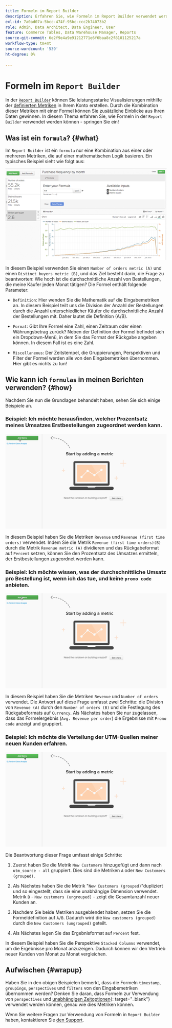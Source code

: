 ```yaml
---
title: Formeln im Report Builder
description: Erfahren Sie, wie Formeln im Report Builder verwendet werden können.
exl-id: 7a0ad07a-5bcc-474f-95bc-ccc2b74073b2
role: Admin, Data Architect, Data Engineer, User
feature: Commerce Tables, Data Warehouse Manager, Reports
source-git-commit: 6e2f9e4a9e91212771e6f6baa8c2f8101125217a
workflow-type: tm+mt
source-wordcount: '539'
ht-degree: 0%

---
```


# Formeln im `Report Builder`

In der [`Report Builder`](../../tutorials/using-visual-report-builder.md) können Sie leistungsstarke Visualisierungen mithilfe der [definierten Metriken](../../data-user/reports/ess-manage-data-metrics.md) in Ihrem Konto erstellen. Durch die Kombination dieser Metriken mit einer Formel können Sie zusätzliche Einblicke aus Ihren Daten gewinnen. In diesem Thema erfahren Sie, wie Formeln in der `Report Builder` verwendet werden können - springen Sie ein!

## Was ist ein `formula`? {#what}

Im `Report Builder` ist ein `formula` nur eine Kombination aus einer oder mehreren Metriken, die auf einer mathematischen Logik basieren. Ein typisches Beispiel sieht wie folgt aus:

![](../../assets/formula-example.png)

In diesem Beispiel verwenden Sie einen `Number of orders metric (A)` und einen `Distinct buyers metric (B)`, und das Ziel besteht darin, die Frage zu beantworten: Wie hoch ist die durchschnittliche Anzahl von Bestellungen, die meine Käufer jeden Monat tätigen? Die Formel enthält folgende Parameter:

* `Definition`: Hier wenden Sie die Mathematik auf die Eingabemetriken an. In diesem Beispiel teilt uns die Division der Anzahl der Bestellungen durch die Anzahl unterschiedlicher Käufer die durchschnittliche Anzahl der Bestellungen mit. Daher lautet die Definition (A/B).

* `Format`: Gibt Ihre Formel eine Zahl, einen Zeitraum oder einen Währungsbetrag zurück? Neben der Definition der Formel befindet sich ein Dropdown-Menü, in dem Sie das Format der Rückgabe angeben können. In diesem Fall ist es eine Zahl.

* `Miscellaneous`: Der Zeitstempel, die Gruppierungen, Perspektiven und Filter der Formel werden alle von den Eingabemetriken übernommen. Hier gibt es nichts zu tun!

## Wie kann ich `formulas` in meinen Berichten verwenden? {#how}

Nachdem Sie nun die Grundlagen behandelt haben, sehen Sie sich einige Beispiele an.

### Beispiel: Ich möchte herausfinden, welcher Prozentsatz meines Umsatzes Erstbestellungen zugeordnet werden kann.

![Verwenden von Formeln zur Ermittlung des Prozentsatzes des Umsatzes, der Erstbestellungen zugeordnet wird](../../assets/first_time_orders.gif)

In diesem Beispiel haben Sie die Metriken `Revenue` und `Revenue (first time orders)` verwendet. Indem Sie die Metrik `Revenue (first time orders)(B)` durch die Metrik `Revenue metric (A)` dividieren und das Rückgabeformat auf `Percent` setzen, können Sie den Prozentsatz des Umsatzes ermitteln, der Erstbestellungen zugeordnet werden kann.

### Beispiel: Ich möchte wissen, was der durchschnittliche Umsatz pro Bestellung ist, wenn ich das tue, und keine `promo code` anbieten.

![Formeln zum Auffinden des durchschnittlichen Umsatzes pro Bestellung mit und ohne Angebotscodes verwenden](../../assets/promo_code.gif)

In diesem Beispiel haben Sie die Metriken `Revenue` und `Number of orders` verwendet. Die Antwort auf diese Frage umfasst zwei Schritte: die Division von `Revenue (A)` durch den `Number of orders (B)` und die Festlegung des Rückgabeformats auf `Currency`. Als Nächstes haben Sie nur zugelassen, dass das Formelergebnis (`Avg. Revenue per order`) die Ergebnisse mit `Promo code` anzeigt und gruppiert.

### Beispiel: Ich möchte die Verteilung der UTM-Quellen meiner neuen Kunden erfahren.

![Verwenden von Formeln zur Suche nach der Verteilung der UTM-Quellen neuer Kunden](../../assets/distro.gif)

Die Beantwortung dieser Frage umfasst einige Schritte:

1. Zuerst haben Sie die Metrik `New Customers` hinzugefügt und dann nach `utm_source - all` gruppiert. Dies sind die Metriken `A` oder `New Customers (grouped)`.

1. Als Nächstes haben Sie die Metrik &quot;`New Customers (grouped)`&quot;dupliziert und so eingestellt, dass sie eine unabhängige Dimension verwendet. Metrik `B` - `New customers (ungrouped)` - zeigt die Gesamtanzahl neuer Kunden an.

1. Nachdem Sie beide Metriken ausgeblendet haben, setzen Sie die Formeldefinition auf `A/B`. Dadurch wird die `New customers (grouped)` durch die `New Customers (ungrouped)` geteilt.

1. Als Nächstes legen Sie das Ergebnisformat auf `Percent` fest.

In diesem Beispiel haben Sie die Perspektive `Stacked Columns` verwendet, um die Ergebnisse pro Monat anzuzeigen. Dadurch können wir den Vertrieb neuer Kunden von Monat zu Monat vergleichen.

## Aufwischen {#wrapup}

Haben Sie in den obigen Beispielen bemerkt, dass die Formeln `timestamp`, `groupings`, `perspectives` und `filters` von den Eingabemetriken übernommen werden? Denken Sie daran, dass Formeln zur Verwendung von `perspectives` und [unabhängigen Zeitoptionen](../../tutorials/time-options-visual-rpt-bldr.md){: target=&quot;_blank&quot;} verwendet werden können, genau wie dies Metriken können.

Wenn Sie weitere Fragen zur Verwendung von Formeln in `Report Builder` haben, kontaktieren Sie [den Support](https://experienceleague.adobe.com/docs/commerce-knowledge-base/kb/troubleshooting/miscellaneous/mbi-service-policies.html).
